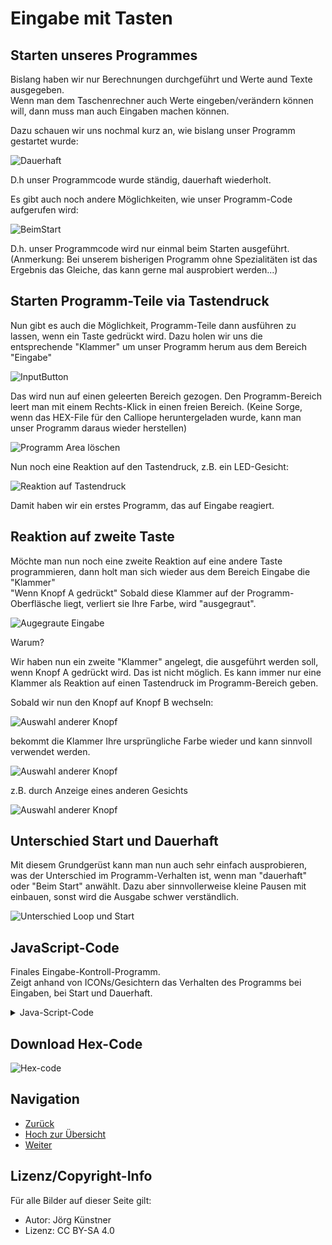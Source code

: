 # Eingabe mit Tasten 

## Starten unseres Programmes 

Bislang haben wir nur Berechnungen durchgeführt und Werte aund Texte ausgegeben.  
Wenn man dem Taschenrechner auch Werte eingeben/verändern können will, dann muss man auch Eingaben machen können.

Dazu schauen wir uns nochmal kurz an, wie bislang unser Programm gestartet wurde:


![Dauerhaft](pics/01_Dauerhaft.png)

D.h unser Programmcode wurde ständig, dauerhaft wiederholt.

Es gibt auch noch andere Möglichkeiten, wie unser Programm-Code aufgerufen wird:

 
![BeimStart](pics/02_BeimStart.png)

D.h. unser Programmcode wird nur einmal beim Starten ausgeführt.
(Anmerkung: Bei unserem bisherigen Programm ohne Spezialitäten ist das Ergebnis das Gleiche, das kann gerne mal ausprobiert werden...)


## Starten Programm-Teile via Tastendruck

Nun gibt es auch die Möglichkeit, Programm-Teile dann ausführen zu lassen, wenn ein Taste gedrückt wird.
Dazu holen wir uns die entsprechende "Klammer" um unser Programm herum aus dem Bereich "Eingabe"

![InputButton](pics/03_EingabeButton.png)

Das wird nun auf einen geleerten Bereich gezogen.
Den Programm-Bereich leert man mit einem Rechts-Klick in einen freien Bereich.
(Keine Sorge, wenn das HEX-File für den Calliope heruntergeladen wurde, kann man unser Programm daraus wieder herstellen)
 
![Programm Area löschen](pics/04_ProgrammAreaLoeschen.png)

Nun noch eine Reaktion auf den Tastendruck, z.B. ein LED-Gesicht:

![Reaktion auf Tastendruck](pics/05_TastenReaktion.png)

Damit haben wir ein erstes Programm, das auf Eingabe reagiert.


## Reaktion auf zweite Taste

Möchte man nun noch eine zweite Reaktion auf eine andere Taste programmieren, dann holt man sich wieder aus dem Bereich Eingabe die "Klammer"  
"Wenn Knopf A gedrückt"
Sobald diese Klammer auf der Programm-Oberfläsche liegt, verliert sie Ihre Farbe, wird "ausgegraut".  

![Augegraute Eingabe](pics/06_TastenReaktion_Doppelt.png)

Warum?  

Wir haben nun ein zweite "Klammer" angelegt, die ausgeführt werden soll, wenn Knopf A gedrückt wird.
Das ist nicht möglich. Es kann immer nur eine Klammer als Reaktion auf einen Tastendruck im Programm-Bereich geben.

Sobald wir nun den Knopf auf Knopf B wechseln:

![Auswahl anderer Knopf](pics/07_TastenReaktion_B_01.png)

bekommt die Klammer Ihre ursprüngliche Farbe wieder und kann sinnvoll verwendet werden.

![Auswahl anderer Knopf](pics/08_TastenReaktion_B_02.png)

z.B. durch Anzeige eines anderen Gesichts

![Auswahl anderer Knopf](pics/09_TastenReaktionBeide.png)


## Unterschied Start und Dauerhaft

Mit diesem Grundgerüst kann man nun auch sehr einfach ausprobieren, was der Unterschied im Programm-Verhalten ist, wenn man "dauerhaft" oder "Beim Start" anwählt.
Dazu aber sinnvollerweise kleine Pausen mit einbauen, sonst wird die Ausgabe schwer verständlich.


![Unterschied Loop und Start](pics/10_TastenReaktionBeideMitStart_und_Loop.png)


## JavaScript-Code

Finales Eingabe-Kontroll-Programm.  
Zeigt anhand von ICONs/Gesichtern das Verhalten des Programms bei Eingaben, bei Start und Dauerhaft.

<details>
 <summary>Java-Script-Code</summary>

```js
input.onButtonPressed(Button.A, () => {
    basic.showLeds(`
        . # . # .
        . . . . .
        . . . . .
        # . . . #
        . # # # .
        `)
    basic.pause(1000)
})
input.onButtonPressed(Button.B, () => {
    basic.showLeds(`
        . # . # .
        . . . . .
        . . . . .
        . # # # .
        # . . . #
        `)
    basic.pause(1000)
})
basic.showLeds(`
    . # # # .
    . # . # .
    . . . # .
    . . # . .
    . . # . .
    `)
basic.pause(1000)
basic.forever(() => {
    basic.showLeds(`
        . # . # .
        . . . . .
        . . . . .
        # # # # #
        . . . . .
        `)
    basic.pause(1000)
})
```
</details>

## Download Hex-Code

![Hex-code](mini-EingabeFinal.hex)


## Navigation


* [Zurück](../01_07_Platzhalter/README.md)
* [Hoch zur Übersicht](../README.md)  
* [Weiter ](../01_09_Taschenrechner/README.md)




## Lizenz/Copyright-Info
Für alle Bilder auf dieser Seite gilt:

*  Autor: Jörg Künstner
* Lizenz: CC BY-SA 4.0
